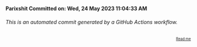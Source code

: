 **Parixshit Committed on: Wed, 24 May 2023 11:04:33 AM** <!-- 4de380b1-8489-49dd-8ad4-3746a3681f02 -->

###### This is an automated commit generated by a GitHub Actions workflow.

<div align="right"><sub><sup><a href="https://github.com/Parixshit/AutoCommit.git">Read me</a></sup></sub></div>
